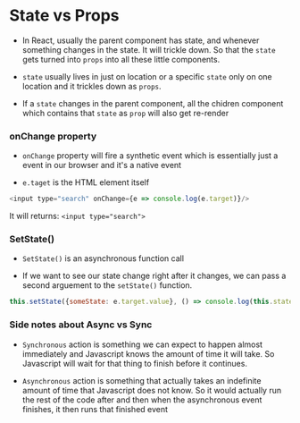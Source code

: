 # State vs Props

* In React, usually the parent component has state, and whenever something changes in the state. It will trickle down. So that the `state` gets turned into  `props` into all these little components.

* `state` usually lives in just on location or a specific `state` only on one location and it trickles down as `props`.

* If a `state` changes in the parent component, all the chidren component which contains that `state` as `prop` will also get re-render

### onChange property

* `onChange` property will fire a synthetic event which is essentially just a event in our browser and it's a native event

* `e.taget` is the HTML element itself

```JavaScript
<input type="search" onChange={e => console.log(e.target)}/>
```
It will returns: `<input type="search">`

### SetState()

* `SetState()` is an asynchronous function call

* If we want to see our state change right after it changes, we can pass a second arguement to the `setState()` function. 

```Javascript
this.setState({someState: e.target.value}, () => console.log(this.state))
```

### Side notes about Async vs Sync
* `Synchronous` action is something we can expect to happen almost immediately and Javascript knows the amount of time it will take. So Javascript will wait for that thing to finish before it continues.

*  `Asynchronous` action is something that actually takes an indefinite amount of time that Javascript does not know. So it would actually run the rest of the code after and then when the asynchronous event finishes, it then runs that finished event

